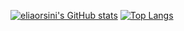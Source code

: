[![eliaorsini's GitHub stats](https://github-readme-stats.vercel.app/api?username=elia-orsini&include_all_commits=true&count_private=true&show_icons=true&hide=prs,issues,contribs)](https://github.com/anuraghazra/github-readme-stats)
[![Top Langs](https://github-readme-stats.vercel.app/api/top-langs/?username=elia-orsini&layout=compact&hide=jupyter%20notebook)](https://github.com/anuraghazra/github-readme-stats)

